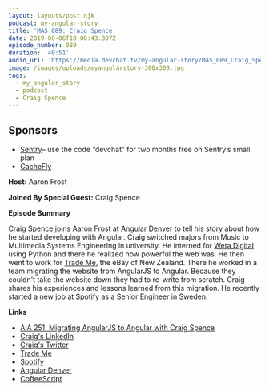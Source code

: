 ```yaml
---
layout: layouts/post.njk
podcast: my-angular-story
title: 'MAS 089: Craig Spence'
date: 2019-08-06T10:00:43.307Z
episode_number: 089
duration: '40:51'
audio_url: 'https://media.devchat.tv/my-angular-story/MAS_089_Craig_Spence.mp3'
image: /images/uploads/myangularstory-300x300.jpg
tags:
  - my_angular_story
  - podcast
  - Craig Spence
---
```

## **Sponsors**

* [Sentry](http://sentry.io/)– use the code “devchat” for two months free on Sentry’s small plan
* [CacheFly](https://www.cachefly.com/)

**Host:** Aaron Frost

**Joined By Special Guest:** Craig Spence

**Episode Summary**

Craig Spence joins Aaron Frost at [Angular Denver](https://angulardenver.com/) to tell his story about how he started developing with Angular. Craig switched majors from Music to Multimedia Systems Engineering in university. He interned for [Weta Digital ](https://www.wetafx.co.nz/)using Python and there he realized how powerful the web was. He then went to work for [Trade Me](https://www.trademe.co.nz/),  the eBay of New Zealand. There he worked in a team migrating the website from AngularJS to Angular. Because they couldn't take the website down they had to re-write from scratch. Craig shares his experiences and lessons learned from this migration. He recently started a new job at [Spotify](https://www.spotify.com/) as a Senior Engineer in Sweden. 

**Links**

* [AiA 251: Migrating AngularJS to Angular with Craig Spence](https://devchat.tv/adv-in-angular/aia-251-craig-spence/)
* [Craig's LinkedIn](https://www.linkedin.com/in/craig-spence/)
* [Craig's Twitter](https://twitter.com/phenomnominal)
* [Trade Me](https://www.trademe.co.nz/) 
* [Spotify](https://www.spotify.com/)
* [Angular Denver](https://angulardenver.com/)
* [CoffeeScript](https://coffeescript.org/)
